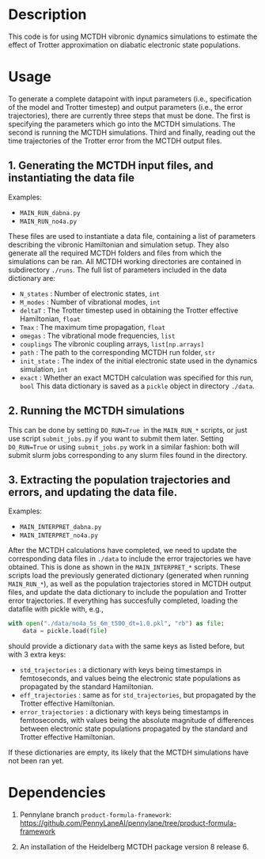 
# Description  

This code is for using MCTDH vibronic dynamics simulations to estimate the effect of Trotter approximation on diabatic electronic state populations. 

# Usage 

To generate a complete datapoint with input parameters (i.e., specification of the model and Trotter timestep) and output parameters (i.e., the error trajectories), there are currently three steps that must be done. The first is specifying the parameters which go into the MCTDH simulations. The second is running the MCTDH simulations. Third and finally, reading out the time trajectories of the Trotter error from the MCTDH output files. 

## 1. Generating the MCTDH input files, and instantiating the data file

Examples:
- `MAIN_RUN_dabna.py`
- `MAIN_RUN_no4a.py` 

These files are used to instantiate a data file, containing a list of parameters describing the vibronic Hamiltonian and simulation setup. They also generate all the required MCTDH folders and files from which the simulations can be ran. All MCTDH working directories are contained in subdirectory `./runs`. The full list of parameters included in the data dictionary are:
- `N_states` : Number of electronic states, `int` 
- `M_modes` : Number of vibrational modes, `int` 
- `deltaT` : The Trotter timestep used in obtaining the Trotter effective Hamiltonian, `float`
- `Tmax` :  The maximum time propagation, `float` 
- `omegas` : The vibrational mode frequencies, `list`
- `couplings` The vibronic coupling arrays, `list[np.arrays]` 
- `path` : The path to the corresponding MCTDH run folder, `str` 
- `init_state` : The index of the initial electronic state used in the dynamics simulation, `int` 
- `exact` : Whether an exact MCTDH calculation was specified for this run, `bool`
This data dictionary is saved as a `pickle` object in directory `./data`.

## 2. Running the MCTDH simulations

This can be done by setting `DO_RUN=True `in the `MAIN_RUN_*` scripts, or just use script `submit_jobs.py`  if you want to submit them later. Setting `DO_RUN=True` or using `submit_jobs.py` work in a similar fashion: both will submit slurm jobs corresponding to any slurm files found in the directory. 

## 3. Extracting the population trajectories and errors, and updating the data file. 

Examples:
- `MAIN_INTERPRET_dabna.py`
- `MAIN_INTERPRET_no4a.py` 

After the MCTDH calculations have completed, we need to update the corresponding data files in `./data` to include the error trajectories we have obtained. This is done as shown in the `MAIN_INTERPRET_*` scripts. These scripts load the previously generated dictionary (generated when running `MAIN_RUN_*`), as well as the population trajectories stored in MCTDH output files, and update the data dictionary to include the population and Trotter error trajectories. If everything has succesfully completed, loading the datafile with pickle with, e.g.,
```python
with open("./data/no4a_5s_6m_t500_dt=1.0.pkl", "rb") as file:
    data = pickle.load(file)
```
should provide a dictionary `data` with the same keys as listed before, but with 3 extra keys:
- `std_trajectories` : a dictionary with keys being timestamps in femtoseconds, and values being the electronic state populations as propagated by the standard Hamiltonian.
- `eff_trajectories` : same as for `std_trajectories`, but propagated by the Trotter effective Hamiltonian.
- `error_trajectories` : a dictionary with keys being timestamps in femtoseconds, with values being the absolute magnitude of differences between electronic state populations propagated by the standard and Trotter effective Hamiltonian.

If these dictionaries are empty, its likely that the MCTDH simulations have not been ran yet. 

# Dependencies 

1) Pennylane branch `product-formula-framework`: https://github.com/PennyLaneAI/pennylane/tree/product-formula-framework

2) An installation of the Heidelberg MCTDH package version 8 release 6. 